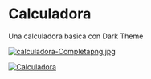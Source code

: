 <h1>Calculadora</h1>
<p>Una calculadora basica con Dark Theme<p>

[![calculadora-Completapng.jpg](https://i.postimg.cc/RhBBXWBT/calculadora-Completapng.jpg)](https://proyecto-calculadora-cp.netlify.app/)

[![Calculadora](https://img.shields.io/badge/Behance-1769ff?logo=behance&logoColor=white)](https://proyecto-calculadora-cp.netlify.app/)
